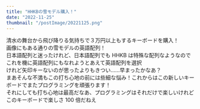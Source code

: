 ```yaml
---
title: "HHKBの雪モデル購入！"
date: "2022-11-25"
thumbnail: "/postImage/20221125.png"
---
```


清水の舞台から飛び降りる気持ちで３万円以上もするキーボードを購入！  
画像にもある通りの雪モデルの英語配列！  
日本語配列と迷ったけれど、日本語配列でも HHKB は特殊な配列なようなのでこれを機に英語配列にもなれようとあえて英語配列を選択  
けれど矢印キーないのが思ったよりもきつい……早まったかなあ？  
まあそんな不満もこの打ち心地の前には些細な悩み！これからはこの新しいキーボードでまたプログラミングを頑張ります！  
それにしても打ち心地は最高だなあ、プログラミングはそれだけで楽しいけれどこのキーボードで楽しさ 100 倍だねえ
